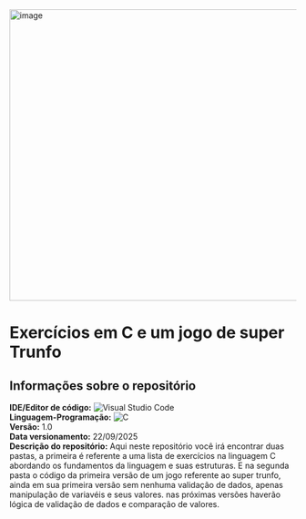 <img width="512" height="512" alt="image" src="https://github.com/user-attachments/assets/b2912544-fd12-47f8-b9dc-0b657f22babe" />

# Exercícios em C e um jogo de super Trunfo

## Informações sobre o repositório
**IDE/Editor de código:** ![Visual Studio Code](https://img.shields.io/badge/Visual%20Studio%20Code-0078d7.svg?style=for-the-badge&logo=visual-studio-code&logoColor=white) <br>
**Linguagem-Programação:** ![C](https://img.shields.io/badge/c-%2300599C.svg?style=for-the-badge&logo=c&logoColor=white) <br>
**Versão:** 1.0 <br>
**Data versionamento:** 22/09/2025 <br>
**Descrição do repositório:** Aqui neste repositório você irá encontrar duas pastas, a primeira é referente a uma lista de exercícios na linguagem C abordando os fundamentos da linguagem e suas estruturas. 
                              E na segunda pasta o código da primeira versão de um jogo referente ao super trunfo, ainda em sua primeira versão sem nenhuma validação de dados, apenas manipulação de variavéis e seus valores.
                              nas próximas versões haverão lógica de validação de dados e comparação de valores.
